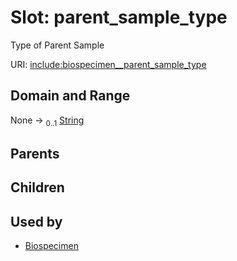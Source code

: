 
# Slot: parent_sample_type


Type of Parent Sample

URI: [include:biospecimen__parent_sample_type](https://w3id.org/include/biospecimen__parent_sample_type)


## Domain and Range

None &#8594;  <sub>0..1</sub> [String](types/String.md)

## Parents


## Children


## Used by

 * [Biospecimen](Biospecimen.md)

